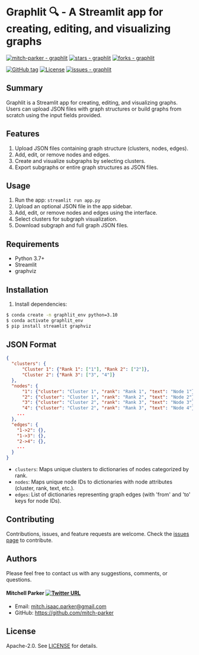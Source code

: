 # Graphlit 🔍 - A Streamlit app for creating, editing, and visualizing graphs

[![mitch-parker - graphlit](https://img.shields.io/static/v1?label=mitch-parker&message=graphlit&color=blue&logo=github)](https://github.com/mitch-parker/graphlit "Go to GitHub repo")
[![stars - graphlit](https://img.shields.io/github/stars/mitch-parker/graphlit?style=social)](https://github.com/mitch-parker/graphlit)
[![forks - graphlit](https://img.shields.io/github/forks/mitch-parker/graphlit?style=social)](https://github.com/mitch-parker/graphlit)

[![GitHub tag](https://img.shields.io/github/tag/mitch-parker/graphlit?include_prereleases=&sort=semver&color=blue)](https://github.com/mitch-parker/graphlit/releases/)
[![License](https://img.shields.io/badge/License-Apache--2.0-blue)](#license)
[![issues - graphlit](https://img.shields.io/github/issues/mitch-parker/graphlit)](https://github.com/mitch-parker/graphlit/issues)

## Summary

Graphlit is a Streamlit app for creating, editing, and visualizing graphs. Users can upload JSON files with graph structures or build graphs from scratch using the input fields provided.

## Features

1. Upload JSON files containing graph structure (clusters, nodes, edges).
2. Add, edit, or remove nodes and edges.
3. Create and visualize subgraphs by selecting clusters.
4. Export subgraphs or entire graph structures as JSON files.

## Usage

1. Run the app: `streamlit run app.py`
2. Upload an optional JSON file in the app sidebar.
3. Add, edit, or remove nodes and edges using the interface.
4. Select clusters for subgraph visualization.
5. Download subgraph and full graph JSON files.

## Requirements

- Python 3.7+
- Streamlit
- graphviz

## Installation

1. Install dependencies: 

```bash
$ conda create -n graphlit_env python=3.10
$ conda activate graphlit_env
$ pip install streamlit graphviz
```

## JSON Format

```json
{
  "clusters": {
      "Cluster 1": {"Rank 1": ["1"], "Rank 2": ["2"]},
      "Cluster 2": {"Rank 3": ["3", "4"]}
  },
  "nodes": {
      "1": {"cluster": "Cluster 1", "rank": "Rank 1", "text": "Node 1"},
      "2": {"cluster": "Cluster 1", "rank": "Rank 2", "text": "Node 2"},
      "3": {"cluster": "Cluster 2", "rank": "Rank 3", "text": "Node 3"},
      "4": {"cluster": "Cluster 2", "rank": "Rank 3", "text": "Node 4"},
    ...
  },
  "edges": {
    "1->2": {},
    "1->3": {},
    "2->4": {},
    ...
  }
}
```

- `clusters`: Maps unique clusters to dictionaries of nodes categorized by rank.
- `nodes`: Maps unique node IDs to dictionaries with node attributes (cluster, rank, text, etc.).
- `edges`: List of dictionaries representing graph edges (with 'from' and 'to' keys for node IDs).

## Contributing

Contributions, issues, and feature requests are welcome. Check the [issues page](https://github.com/mitch-parker/graphlit/issues) to contribute.

## Authors

Please feel free to contact us with any suggestions, comments, or questions.

#### Mitchell Parker [![Twitter URL](https://img.shields.io/twitter/url/https/twitter.com/bukotsunikki.svg?style=social&label=Follow%20%40Mitch_P)](https://twitter.com/Mitch_P)

- Email: <mitch.isaac.parker@gmail.com>
- GitHub: https://github.com/mitch-parker

## License

Apache-2.0. See [LICENSE](https://github.com/mitch-parker/graphlit/blob/main/LICENSE) for details.
